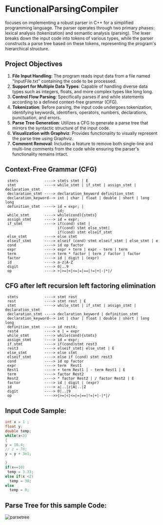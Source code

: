 # FunctionalParsingCompiler
focuses on implementing a robust parser in C++ for a simplified programming language. The parser operates through two primary phases: lexical analysis (tokenization) and semantic analysis (parsing). The lexer breaks down the input code into tokens of various types, while the parser constructs a parse tree based on these tokens, representing the program's hierarchical structure.


## Project Objectives

1. **File Input Handling**: The program reads input data from a file named "InputFile.txt" containing the code to be processed. 
2. **Support for Multiple Data Types**: Capable of handling diverse data types such as integers, floats, and more complex types like long long.
3. **Control Flow Parsing**: Specifically parses if and while statements according to a defined context-free grammar (CFG).
4. **Tokenization**: Before parsing, the input code undergoes tokenization, identifying keywords, identifiers, operators, numbers, declarations, punctuation, and errors.  
5. **Parse Tree Generation**: Utilizes a CFG to generate a parse tree that mirrors the syntactic structure of the input code. 
6. **Visualization with Graphviz**: Provides functionality to visually represent the parse tree using Graphviz. 
7. **Comment Removal**: Includes a feature to remove both single-line and multi-line comments from the code while ensuring the parser's functionality remains intact.

## Context-Free Grammar (CFG)

     stmts            ----> stmts stmt | E 
     stmt             ----> while_stmt | if_stmt | assign_stmt | declaration_stmt
     declaration_stmt ----> declaration_keyword definition_stmt
     declaration_keyword--> int | char | float | double | short | long long
     definition_stmt  ----> id = expr; |
                            id;
     while_stmt       ----> while(cond){stmts}
     assign_stmt      ----> id = expr;
     if_stmt          ----> if(cond) stmt |
                            if(cond) stmt else_stmt|
                            if(cond) stmt elseif_stmt
     else_stmt        ----> else stmt 
     elseif_stmt      ----> elseif (cond) stmt elseif_stmt | else_stmt | e
     cond             ----> id op factor 
     expr             ----> expr + term | expr - term | term
     term             ----> term * factor | term / factor | factor
     factor           ----> id | digit | (expr)
     id               ----> a-z|A-Z
     digit            ----> 0|..9
     op               ----> >|>=|<|<=|=|==|!=|+|-|*|/

 ## CFG after left recursion left factoring elimination
     stmts            ----> stmt rest
     rest             ----> stmt rest | E
     stmt             ----> while_stmt | if_stmt | assign_stmt | declaration_stmt
     declaration_stmt ----> declaration_keyword | definition_stmt
     declaration_keyword--> int | char | float | double | short | long long
     definition_stmt  ----> id rest4;
     rest4            ----> e | = expr 
     while_stmt       ----> while(cond){stmts}
     assign_stmt      ----> id = expr;
     if_stmt          ----> if(cond)stmt rest3
     rest3            ----> elseif_stmt| else_stmt | E
     else_stmt        ----> else stmt
     elseif_stmt      ----> else if (cond) stmt rest3
     cond             ----> id op factor
     expr             ----> term  Rest1
     Rest1            ----> + term Rest1 | - term Rest1 | E
     term             ----> factor Rest2
     Rest2            ----> * factor Rest2 | / factor Rest2 | E
     factor           ----> id | digit | (expr)
     id               ----> a|..|z|A|..|Z
     digit            ----> 0|..|9
     op               ---->>|>=|<|<=|=|==|!=|+|-|*|/


  ## Input Code Sample: 
```c++
int x = 1 ;
float y;
double temp;
while(x<3)
{
y = 10.4;
// z = 70;
y = y + 3e1;

}
if(x==10)
 temp = 3.33;
else if(x <2)
  temp = 30;
else
  temp = 0;
```

  ## Parse Tree for this sample Code:
![parsetree](https://github.com/sara-salah1/FunctionalParsingCompiler/assets/67710906/856d8726-547e-4501-92cb-fb3086397939)
